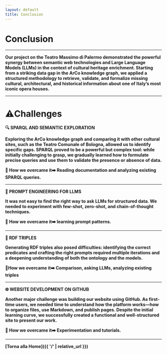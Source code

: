 ```yaml
---
layout: default
title: Conclusion
---
```


# <strong>Conclusion<strong>


---

Our project on the **Teatro Massimo di Palermo** demonstrated the powerful synergy between **semantic web technologies** and **Large Language Models (LLMs)** in the context of cultural heritage enrichment. 
Starting from a striking data gap in the **ArCo knowledge graph**, we applied a structured methodology to retrieve, validate, and formalize missing cultural, architectural, and historical information about one of Italy’s most iconic opera houses.

---

# ⚠️Challenges 

**🔍 SPARQL AND SEMANTIC EXPLORATION**

Exploring the ArCo knowledge graph and comparing it with other cultural sites, such as the Teatro Comunale of Bologna, allowed us to identify specific gaps. 
SPARQL proved to be a powerful but **complex tool**: while initially challenging to grasp, we gradually learned how to formulate precise queries and use them to validate the presence or absence of data.

**📌 How we overcame it**➡️ Reading documentation and analyzing existing SPARQL queries. 

---

**🧪 PROMPT ENGINEERING FOR LLMS**

It was not easy to find the right way to ask LLMs for structured data. We needed to experiment with **few-shot**, **zero-shot**, and **chain-of-thought** techniques.

**📌 How we overcame it**➡️ learning prompt patterns.

---
**🧩 RDF TRIPLES**

Generating **RDF triples** also posed difficulties: identifying the correct **predicates** and crafting the right **prompts** required multiple iterations and a deepening understanding of both the ontology and the models. 

**📌How we overcame it**➡️ Comparison, asking LLMs, analyzing existing triples

---

**🌐 WEBSITE DEVELOPMENT ON GITHUB**

Another major challenge was building our website using **GitHub**. As first-time users, we needed time to understand how the platform works—how to organize files, use Markdown, and publish pages. Despite the initial learning curve, we successfully created a **functional** and **well-structured site** to present our work.

**📌 How we overcame it**➡️ Experimentation and tutorials.

---

[Torna alla Home]({{ '/' | relative_url }})
